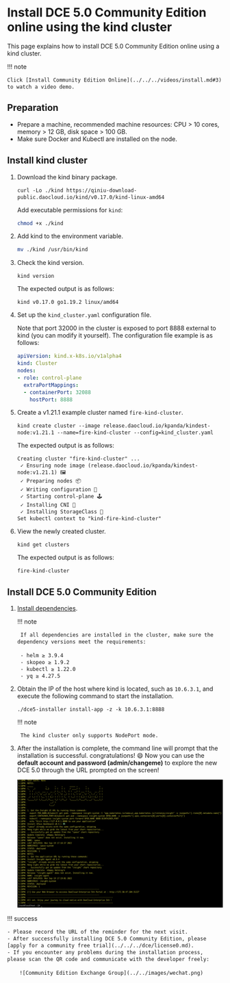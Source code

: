 # Install DCE 5.0 Community Edition online using the kind cluster

This page explains how to install DCE 5.0 Community Edition online using a kind cluster.

!!! note

    Click [Install Community Edition Online](../../../videos/install.md#3) to watch a video demo.

## Preparation

- Prepare a machine, recommended machine resources: CPU > 10 cores, memory > 12 GB, disk space > 100 GB.
- Make sure Docker and Kubectl are installed on the node.

## Install kind cluster

1. Download the kind binary package.

    ```shell
    curl -Lo ./kind https://qiniu-download-public.daocloud.io/kind/v0.17.0/kind-linux-amd64
    ```

    Add executable permissions for `kind`:

    ```bash
    chmod +x ./kind
    ```

1. Add kind to the environment variable.

    ```bash
    mv ./kind /usr/bin/kind
    ```

1. Check the kind version.

    ```shell
    kind version
    ```

    The expected output is as follows:

    ```console
    kind v0.17.0 go1.19.2 linux/amd64
    ```

1. Set up the `kind_cluster.yaml` configuration file.

    Note that port 32000 in the cluster is exposed to port 8888 external to kind (you can modify it yourself). The configuration file example is as follows:

    ```yaml
    apiVersion: kind.x-k8s.io/v1alpha4
    kind: Cluster
    nodes:
    - role: control-plane
      extraPortMappings:
      - containerPort: 32088
        hostPort: 8888
    ```

1. Create a v1.21.1 example cluster named `fire-kind-cluster`.

    ```shell
    kind create cluster --image release.daocloud.io/kpanda/kindest-node:v1.21.1 --name=fire-kind-cluster --config=kind_cluster.yaml
    ```

    The expected output is as follows:

    ```console
    Creating cluster "fire-kind-cluster" ...
     ✓ Ensuring node image (release.daocloud.io/kpanda/kindest-node:v1.21.1) 🖼
     ✓ Preparing nodes 📦
     ✓ Writing configuration 📜
     ✓ Starting control-plane 🕹️
     ✓ Installing CNI 🔌
     ✓ Installing StorageClass 💾
    Set kubectl context to "kind-fire-kind-cluster"
    ```

1. View the newly created cluster.

    ```shell
    kind get clusters
    ```

    The expected output is as follows:

    ```console
    fire-kind-cluster
    ```

## Install DCE 5.0 Community Edition

1. [Install dependencies](../../install-tools.md).

    !!! note

        If all dependencies are installed in the cluster, make sure the dependency versions meet the requirements:

        - helm ≥ 3.9.4
        - skopeo ≥ 1.9.2
        - kubectl ≥ 1.22.0
        - yq ≥ 4.27.5

1. Obtain the IP of the host where kind is located, such as `10.6.3.1`, and execute the following command to start the installation.

    ```shell
    ./dce5-installer install-app -z -k 10.6.3.1:8888
    ```

    !!! note

        The kind cluster only supports NodePort mode.

1. After the installation is complete, the command line will prompt that the installation is successful. congratulations! :smile: Now you can use the **default account and password (admin/changeme)** to explore the new DCE 5.0 through the URL prompted on the screen!

    ![Installation successful](../../images/success.png)

!!! success

    - Please record the URL of the reminder for the next visit.
    - After successfully installing DCE 5.0 Community Edition, please [apply for a community free trial](../../../dce/license0.md).
    - If you encounter any problems during the installation process, please scan the QR code and communicate with the developer freely:

        ![Community Edition Exchange Group](../../images/wechat.png)